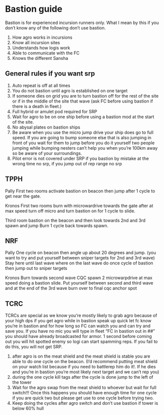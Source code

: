 # Bastion guide

Bastion is for experienced incursion runners only. What I mean by this if you don’t know any of the following don’t use bastion.

1.  How agro works in incursions
2.  Know all incursion sites
3.  Understands how logis work
4.  Able to communicate with the FC
5.  Knows the different Sansha

## General rules if you want srp

1.  Auto repeat is off at all times
2.  You do not bastion until agro is established on one target
3.  If someone dies on grid you are to turn bastion off for the rest of the site or if in the middle of the site that wave (ask FC before using bastion if there is a death in fleet.)
4.  Full hybrid or amulet pod required for SRP
5.  Wait for agro to be on one ship before using a bastion mod at the start of the site.
6.  No abysal plates on bastion ships
7.  Be aware when you use the micro jump drive your ship does go to full speed. If you are going to bump someone else that is also jumping in front of you wait for them to jump before you do it yourself two people jumping while bumping nesters can’t help you when you’re 100km away so be aware of your surroundings.
8.  Pilot error is not covered under SRP if you bastion by mistake at the wrong time no srp, if you jump out of rep range no srp

## TPPH

Pally First two rooms activate bastion on beacon then jump after 1 cycle to get near the gate.

Kronos First two rooms burn with microwardrive towards the gate after at max speed turn off micro and turn bastion on for 1 cycle to slide.

Third room bastion on the beacon and then look towards 2nd and 3rd spawn and jump Burn 1 cycle back towards spawn.

## NRF

Pally One cycle on beacon then angle up about 20 degrees and jump. (you want to try and put yourself between sniper targets for 2nd and 3rd wave) Stay here until last wave where on the last wave do once cycle of bastion then jump out to sniper targets

Kronos Burn towards second wave CQC spawn 2 microwarpdrive at max speed doing a bastion slide. Put yourself between second and third wave and at the end of the 3rd wave burn over to final cqc anchor spot

## TCRC

TCRCs are special as we know you’re mostly likely to grab agro because of your high dps if you get agro while in bastion speak up quick let fc know you’re in bastion and for how long so FC can watch you and can try and save you. If you have no mic you will type in fleet “FC in bastion out in ##” you should have already broadcasted for armor. 1 second before coming out you will hit spotted enemy so logi can start spamming reps. If you fail to do this, you will not get SRP.

1.  after agro is on the meat shield and the meat shield is stable you are able to do one cycle on the beacon. (I’d recommend putting meat shield on your watch list because if you need to battlerep him do it!. If he dies and you’re in bastion you’re most likely next target and we can’t rep you)
2.  during the one cycle kill tags after the cycle is done jump to the left of the tower
3.  Wait for the agro swap from the meat shield to whoever but wait for full switch!!! Once this happens you should have enough time for one cycle if you are quick two but please get use to one cycle before trying two.
4.  Keep doing the cycles after agro switch and don’t use bastion if tower is below 60% hull
